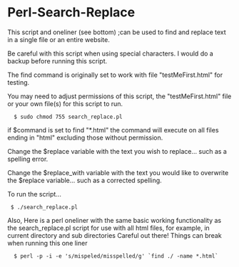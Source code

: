 # Perl-Search-Replace

This script and oneliner (see bottom) ;can be used to find and replace text in a single file or an entire website.

Be careful with this script when using special characters. I would do a backup before running this script.

The find command is originally set to work with file "testMeFirst.html" for testing.

You may need to adjust permissions of this script, the "testMeFirst.html" file or your own file(s) for this script to run.

      $ sudo chmod 755 search_replace.pl

if $command is set to find "*.html" the command will execute on all files ending in "html"  excluding those without permission.

Change the $replace variable with the text you wish to replace... such as a spelling error.

Change the $replace_with variable with the text you would like to overwrite the $replace variable... such as a corrected spelling.

To run the script...
            
     $ ./search_replace.pl

Also, Here is a perl oneliner with the same basic working functionality as the search_replace.pl script for use with all html files, for example, in current directory and sub directories
Careful out there!  Things can break when running this one liner

      $ perl -p -i -e 's/mispeled/misspelled/g' `find ./ -name *.html`
